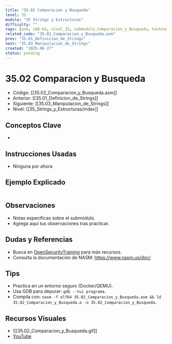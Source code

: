 ```yaml
---
title: "35.02 Comparacion y Busqueda"
level: 35
module: "35 Strings y Estructuras"
difficulty: ""
tags: [asm, x86-64, nivel_35, submodulo_Comparacion_y_Busqueda, hacking]
related_code: "35.02_Comparacion_y_Busqueda.asm"
prev: "35.01_Definicion_de_Strings"
next: "35.03_Manipulacion_de_Strings"
created: "2025-06-27"
status: pending
---
```


# 35.02 Comparacion y Busqueda

- Código: [[35.02_Comparacion_y_Busqueda.asm]]  
- Anterior: [[35.01_Definicion_de_Strings]]  
- Siguiente: [[35.03_Manipulacion_de_Strings]]  
- Nivel: [[35_Strings_y_Estructuras/index]]  

## Conceptos Clave
- 

## Instrucciones Usadas
- Ninguna por ahora

## Ejemplo Explicado
```asm

```

## Observaciones
- Notas específicas sobre el submódulo.
- Agrega aquí tus observaciones tras practicar.

## Dudas y Referencias
- Busca en [OpenSecurityTraining](https://opensecuritytraining.info/) para más recursos.
- Consulta la documentación de NASM: https://www.nasm.us/doc/

## Tips
- Practica en un entorno seguro (Docker/QEMU).
- Usa GDB para depurar: `gdb --tui programa`.
- Compila con: `nasm -f elf64 35.02_Comparacion_y_Busqueda.asm && ld 35.02_Comparacion_y_Busqueda.o -o 35.02_Comparacion_y_Busqueda`.

## Recursos Visuales
- ![[35.02_Comparacion_y_Busqueda.gif]]  
- [YouTube](https://youtube.com/placeholder)
